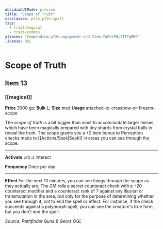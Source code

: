 ```yaml
---
obsidianUIMode: preview
title: "Scope of Truth"
cssclasses: pf2e,pf2e-spell
tags:
  - trait/magical
  - trait/common
aliases: "Compendium.pf2e.equipment-srd.Item.YoPUrPBjITTTgMKS"
license: OGL
---
```

# Scope of Truth
## Item 13
### [[magical]]


**Price** 3000 gp; 
**Bulk** L; **Size** med
**Usage** attached-to-crossbow-or-firearm-scope

The _scope of truth_ is a bit bigger than most to accommodate larger lenses, which have been magically prepared with tiny shards from crystal balls to reveal the truth. The scope grants you a +2 item bonus to Perception checks made to [[Actions/Seek|Seek]] in areas you can see through the scope.

* * *

**Activate** `pf2:2` Interact

**Frequency** Once per day

* * *

**Effect** For the next 10 minutes, you can see things through the scope as they actually are. The GM rolls a secret counteract check with a +20 counteract modifier and a counteract rank of 7 against any illusion or transmutation in the area, but only for the purpose of determining whether you see through it, not to end the spell or effect. For instance, if the check succeeds against a polymorph spell, you can see the creature's true form, but you don't end the spell.

*Source: Pathfinder Guns & Gears*
*OGL*